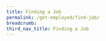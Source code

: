 ```yaml
---
title: Finding a Job
permalink: /get-employed/find-job/
breadcrumb: 
third_nav_title: Finding a Job
---
```



